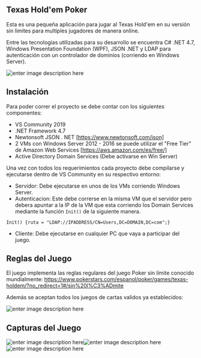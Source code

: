 ## Texas Hold'em Poker
Esta es una pequeña aplicación para jugar al Texas Hold'em en su versión sin limites para multiples jugadores de manera online.

Entre las tecnologías utilizadas para su desarrollo se encuentra C# .NET 4.7, Windows Presentation Foundation (WPF), JSON .NET y LDAP para autenticación con un controlador de dominios (corriendo en Windows Server).

![enter image description here](https://lh3.googleusercontent.com/hVyq_4SEhD_2U0Ju808blApHt4tW5y_hLEceHEOBFqqDhMNIFZ6f6ujdjR028j4yDw7tR9KVoDE1)
## Instalación
Para poder correr el proyecto se debe contar con los siguientes componentes:

 - VS Community 2019
 - .NET Framework 4.7
 - Newtonsoft JSON . NET [https://www.newtonsoft.com/json]
 - 2 VMs con Windows Server 2012 - 2016 se puede utilizar el "Free Tier" de Amazon Web Services [https://aws.amazon.com/es/free/]
 - Active Directory Domain Services (Debe activarse en Win Server)
 
 Una vez con todos los requerimientos cada proyecto debe compilarse y ejecutarse dentro de VS Community en su respectivo entorno:
 - Servidor: Debe ejecutarse en unos de los VMs corriendo Windows Server.
 - Autenticacion: Este debe correrse en la misma VM que el servidor pero debera apuntar a la IP de la VM que esta corriendo los Domain Services mediante la función `Init()` de la siguiente manera.
 
 `Init() {ruta = "LDAP://IPADDRESS/CN=Users,DC=DOMAIN,DC=com";}`
 
 - Cliente: Debe ejecutarse en cualquier PC que vaya a participar del juego.
 
 ## Reglas del Juego
 El juego implementa las reglas regulares del juego Poker sin límite conocido mundialmente: https://www.pokerstars.com/espanol/poker/games/texas-holdem/?no_redirect=1#/sin%20l%C3%ADmite

Además se aceptan todos los juegos de cartas validos ya establecidos:

![enter image description here](https://lh3.googleusercontent.com/YPlA6rRfESwmU8t8RW3O80Ju0vWR-J0TdylgMUxjJyu-bRSfmLgRMUFLBzpxdHY9lXClNUhHJPsc "Hands")

## Capturas del Juego
![enter image description here](https://lh3.googleusercontent.com/tYtHg9Wnl8be68eHIoj0sbJWuyQ5cZOz4ymGQkooipgUBDaHlNzXDYt_2FpojHKAd_J76XfmG7Y1 "Login")![enter image description here](https://lh3.googleusercontent.com/MxjndNlkCIkQJelyvjS5QmtLjGqB1ZSEMigNpQ1yEObRBI4dd_nNi95PTwq9FePVxIxRPbaFZfv- "Raise")![enter image description here](https://lh3.googleusercontent.com/XpMO0SSET6vAzv5Hw6OVRrkAoO6v7JnZmzTQVZ3NhxeXTe7fQAWfAYBnDos6BfrNMdJcHw3Mlyzr "Final")
